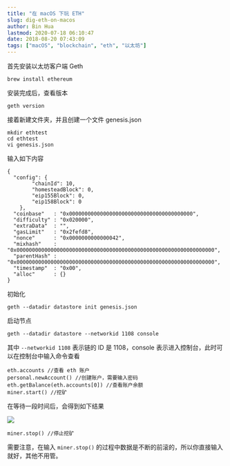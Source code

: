```yaml
---
title: "在 macOS 下玩 ETH"
slug: dig-eth-on-macos
author: Bin Hua
lastmod: 2020-07-18 06:10:47
date: 2018-08-20 07:43:09
tags: ["macOS", "blockchain", "eth", "以太坊"]
---
```


首先安装以太坊客户端 Geth

```
brew install ethereum
```

安装完成后，查看版本

```
geth version
```

接着新建文件夹，并且创建一个文件 genesis.json

```
mkdir ethtest
cd ethtest
vi genesis.json
```

输入如下内容

```
{
  "config": {
        "chainId": 10,
        "homesteadBlock": 0,
        "eip155Block": 0,
        "eip158Block": 0
    },
  "coinbase"   : "0x0000000000000000000000000000000000000000",
  "difficulty" : "0x020000",
  "extraData"  : "",
  "gasLimit"   : "0x2fefd8",
  "nonce"      : "0x0000000000000042",
  "mixhash"    : "0x0000000000000000000000000000000000000000000000000000000000000000",
  "parentHash" : "0x0000000000000000000000000000000000000000000000000000000000000000",
  "timestamp"  : "0x00",
  "alloc"      : {}
}
```

初始化

```
geth --datadir datastore init genesis.json
```

启动节点

```
geth --datadir datastore --networkid 1108 console
```

其中 `--networkid 1108` 表示链的 ID 是 1108，console 表示进入控制台，此时可以在控制台中输入命令查看

```
eth.accounts //查看 eth 账户
personal.newAccount() //创建账户，需要输入密码
eth.getBalance(eth.accounts[0]) //查看账户余额
miner.start() //挖矿
```

在等待一段时间后，会得到如下结果

![](/imgs/dig-eth-on-macos.png)

```
miner.stop() //停止挖矿
```

需要注意，在输入 `miner.stop()` 的过程中数据是不断的前滚的，所以你直接输入就好，其他不用管。
